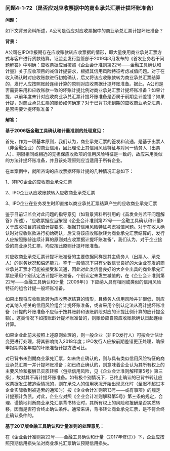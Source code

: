### 问题4-1-72（是否应对应收票据中的商业承兑汇票计提坏账准备）

**问题：**

如下文背景资料所述，A公司是否应对应收票据中的商业承兑汇票计提坏账准备？

**背景：**

A公司在IPO申报期存在应收账款转应收票据的情形，即大量使用商业承兑汇票方式与客户进行货款结算。证监会发行监管部于2019年3月发布的《首发业务若干问题解答》中明确：应收票据应当按照《企业会计准则第22号——金融工具确认和计量》关于应收项目的减值计提要求，根据其信用风险特征考虑减值问题。对于在收入确认时对应收账款进行初始确认，后又将该应收账款转为商业承兑汇票结算的，发行人应按照账龄连续计算的原则对应收票据计提坏账准备。据此，A公司是否需要采用和应收账款一致的坏账计提比例对商业承兑汇票计提坏账准备？如果计提，以前年度未针对应收商业承兑汇票计提坏账准备是否属于前期会计差错？如果计提，对商业承兑汇票的账龄如何确定？对于已背书未到期的应收商业承兑汇票，是否需要计提坏账准备？

**解答：**

**基于2006版金融工具确认和计量准则的处理意见：**

首先，作为一项基本原则，我们认为，商业承兑汇票的签发和流通，是基于出票人（非金融企业）的商业信用，因此理论上其信用风险特征与对同一债务人（出票人）、期限相同或相近的无担保应收款项的信用风险特征是一致的，故应采用类似的方法计提坏账准备，并且该处理原则应当适用于所有企业。

在本案例中，就所咨询的应收票据坏账计提的几种情况汇总如下：

1、非IPO企业的应收商业承兑汇票

2、IPO企业从应收账款转入应收商业承兑汇票

3、IPO企业在业务发生时即直接以商业承兑汇票结算产生的应收商业承兑汇票

鉴于目前证监会对此问题的指导意见（如背景资料所引用的《首发业务若干问题解答》所述），“应收票据应当按照《企业会计准则第22号——金融工具确认和计量》关于应收项目的减值计提要求，根据其信用风险特征考虑减值问题。对于在收入确认时对应收账款进行初始确认，后又将该应收账款转为商业承兑汇票结算的，发行人应按照账龄连续计算的原则对应收票据计提坏账准备”，我们认为，对于企业接受的商业承兑汇票，均应按此原则计提坏账准备。

对应收商业承兑汇票计提坏账准备的主要依据同样是其主债务人（出票人、承兑人）的财务状况和偿还能力。鉴于一般情况下只有少数信誉良好的大企业签发的商业承兑汇票才可能被接受和流通，因此对此类信誉良好的大企业出具的商业承兑汇票应采用个别认定法计提坏账准备，个别认定未发生减值的，在《企业会计准则第22号——金融工具确认和计量（2006年）》下应纳入具有相同或类似的信用风险特征的组合计提一般坏账准备。

如果出现将应收账款转为应收票据结算的情形，且债务人信用风险并非很低，则应对其纳入相关的信用风险组合计提坏账准备，或者采用个别认定法从高计提坏账准备（计提的坏账准备不应低于按其账龄和该账龄段对应的计提比例计算的应计提金额）。这类情况下如按账龄计提坏账准备的，则账龄应自原应收账款确认日起连续计算。

如果企业此前未按照上述原则处理的，则一般企业（非IPO发行人）可按会计估计变更进行处理，将其影响纳入2018年度；IPO发行人应按前期差错更正处理，确保申报期内各年度的坏账准备计提方法可比。

对已背书未到期商业承兑汇票，如未终止确认的，则与具有类似信用风险特征的商业承兑汇票一并计提坏账准备；如已终止确认的，则意味着企业认为其所有权上的主要风险和报酬已实质转移（包括信用风险，见《企业会计准则解释第5号》第三条），故对其不再计提坏账准备。如有极个别情况下，已终止确认的已背书转让应收票据发生被追索情况的，则在承兑人的信用状况开始出现恶化时（至迟不超过本企业实际收到被追索的通知时）按《企业会计准则第13号——或有事项》的规定计提预计负债。对此，企业应对照《企业会计准则解释第5号》第三条的规定，合理、谨慎地判断商业承兑汇票背书转让时，其所有权上的风险和报酬是否实质转移，因而是否符合终止确认条件。通常来讲，背书转让商业承兑汇票，是不符合终止确认条件的。

**基于2017版金融工具确认和计量准则的处理意见：**

在《企业会计准则第22号——金融工具确认和计量（2017年修订）》下，企业应按照预期信用损失法对商业承兑汇票确认预期信用损失。